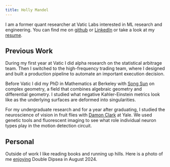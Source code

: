 ```yaml
---
title: Holly Mandel
---
```


I am a former quant researcher at Vatic Labs interested in ML research and engineering. You can find me on <a href = "https://github.com/hollymandel">github</a> or <a href = "https://www.linkedin.com/in/hollymandel">LinkedIn</a> or take a look at my <a href = "https://hollymandel.github.io/resume_mandel_holly.pdf">resume</a>.

## Previous Work
During my first year at Vatic I did alpha research on the statistical arbitrage team. Then I switched to the high-frequency trading team, where I designed and built a production pipeline to automate an important execution decision.

Before Vatic I did my PhD in Mathematics at Berkeley with <a href = "https://math.berkeley.edu/~sosun/">Song Sun</a> on complex geometry, a field that combines algebraic geometry and differential geometry. I studied what negative Kahler-Einstein metrics look like as the underlying surfaces are deformed into singularities.

For my undergraduate research and for a year after graduating, I studied the neuroscience of vision in fruit flies with <a href = "https://clarklab.yale.edu">Damon Clark</a> at Yale. We used genetic tools and fluorescent imaging to see what role individual neuron types play in the motion detection circuit. 

## Personal
Outside of work I like reading books and running up hills. Here is a photo of me <a href = "enjoyment.jpg">enjoying</a> Double Dipsea in August 2024. 
